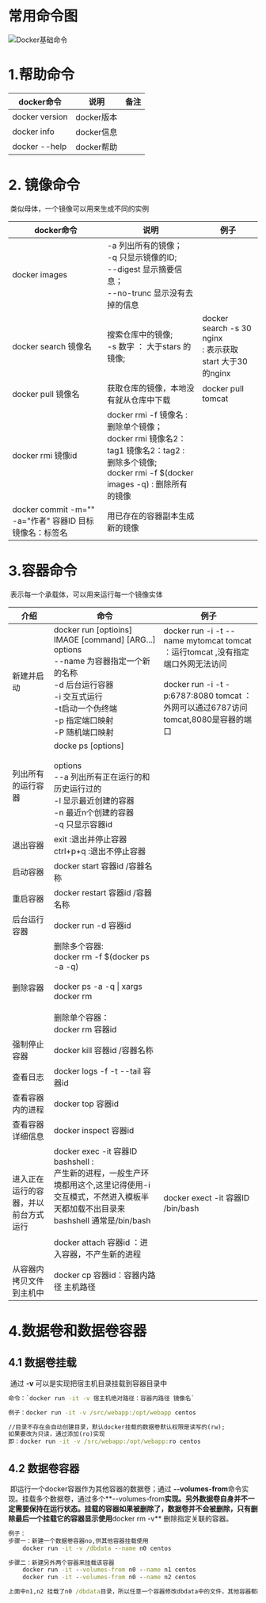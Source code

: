 



# 常用命令图

![Docker基础命令](//ws4.sinaimg.cn/large/b8a27c2fgy1g3eu3br3k4j22032f1x0v.jpg)

# 1.帮助命令

| docker命令     | 说明       | 备注 |
| -------------- | ---------- | ---- |
| docker version | docker版本 |      |
| docker info    | docker信息 |      |
| docker --help  | docker帮助 |      |



# 2. 镜像命令

​	类似母体，一个镜像可以用来生成不同的实例

| docker命令                                              | 说明                                                         | 例子                                                         |
| ------------------------------------------------------- | ------------------------------------------------------------ | ------------------------------------------------------------ |
| docker images                                           | -a 列出所有的镜像；<br/>-q 只显示镜像的ID;<br/>--digest 显示摘要信息；<br/>--no-trunc 显示没有去掉的信息 |                                                              |
| docker search 镜像名                                    | 搜索仓库中的镜像;<br/>-s 数字 ： 大于stars 的镜像;<br/>      | docker search -s 30 nginx  <br>: 表示获取start 大于30的nginx |
| docker pull  镜像名                                     | 获取仓库的镜像，本地没有就从仓库中下载                       | docker pull tomcat                                           |
| docker rmi 镜像id                                       | docker rmi -f 镜像名 : 删除单个镜像；<br/>docker rmi 镜像名2：tag1 镜像名2：tag2  : 删除多个镜像;<br/>docker rmi -f $(docker images -q)  : 删除所有的镜像 |                                                              |
| docker commit -m="" -a="作者" 容器ID 目标镜像名：标签名 | 用已存在的容器副本生成新的镜像                               |                                                              |



# 3.容器命令

​	表示每一个承载体，可以用来运行每一个镜像实体

| 介绍                                 | 命令                                                         | 例子                                                         |
| ------------------------------------ | ------------------------------------------------------------ | ------------------------------------------------------------ |
| 新建并启动                           | docker run [optioins] IMAGE [command] [ARG...]<br/>options <br/>      --name 为容器指定一个新的名称<br/>     -d 后台运行容器<br/>     -i 交互式运行<br/>     -t启动一个伪终端<br/>    -p 指定端口映射<br/>    -P 随机端口映射 | docker run -i -t --name mytomcat tomcat   ：运行tomcat ,没有指定端口外网无法访问<br/><br/>docker run -i -t  -p:6787:8080  tomcat   ：外网可以通过6787访问tomcat,8080是容器的端口 |
| 列出所有的运行容器                   | docke ps [options]<br/><br/>options  <br/>   --a 列出所有正在运行的和历史运行过的<br/>  -l 显示最近创建的容器<br/>  -n 最近n个创建的容器<br/>   -q 只显示容器id |                                                              |
| 退出容器                             | exit :退出并停止容器<br/>ctrl+p+q :退出不停止容器            |                                                              |
| 启动容器                             | docker start 容器id /容器名称                                |                                                              |
| 重启容器                             | docker restart 容器id /容器名称                              |                                                              |
| 后台运行容器                         | docker run -d 容器id                                         |                                                              |
| 删除容器                             | 删除多个容器:<br/>     docker rm -f $(docker ps -a -q)<br/><br/>    docker ps -a -q \| xargs docker rm <br/><br/>删除单个容器：<br/>docker rm 容器id |                                                              |
| 强制停止容器                         | docker kill 容器id /容器名称                                 |                                                              |
| 查看日志                             | docker logs -f -t --tail 容器id                              |                                                              |
| 查看容器内的进程                     | docker top 容器id                                            |                                                              |
| 查看容器详细信息                     | docker inspect 容器id                                        |                                                              |
| 进入正在运行的容器，并以前台方式运行 | docker exec -it 容器ID bashshell   : <br/>          产生新的进程，一般生产环境都用这个,这里记得使用-i 交互模式，不然进入模板半天都加载不出目录来  bashshell 通常是/bin/bash<br/><br/>docker attach 容器id  ：进入容器，不产生新的进程 | docker  exect  -it  容器ID /bin/bash                         |
| 从容器内拷贝文件到主机中             | docker cp 容器id：容器内路径  主机路径                       |                                                              |



# 4.数据卷和数据卷容器

## 4.1 数据卷挂载

​	通过  **-v** 可以是实现把宿主机目录挂载到容器目录中

```cmd
命令：`docker run -it -v 宿主机绝对路径：容器内路径 镜像名` 

例子：docker run -it -v /src/webapp:/opt/webapp centos

//目录不存在会自动创建目录，默认docker挂载的数据卷默认权限是读写的(rw);
如果要改为只读，通过添加(ro)实现
即：docker run -it -v /src/webapp:/opt/webapp:ro centos

```



## 4.2 数据卷容器

​	即运行一个docker容器作为其他容器的数据卷；通过 **--volumes-from**命令实现。挂载多个数据卷，通过多个**--volumes-from**实现。另外数据卷自身并不一定需要保持在运行状态。挂载的容器如果被删除了，数据卷并不会被删除，只有删除最后一个挂载它的容器显示使用**docker rm -v** 删除指定关联的容器。

```cmd
例子：
步骤一：新建一个数据卷容器no,供其他容器挂载使用
	docker run -it -v /dbdata --name n0 centos

步骤二：新建另外两个容器来挂载该容器
	docker run -it --volumes-from n0 --name n1 centos
	docker run -it --volumes-from n0 --name n2 centos

上面中n1,n2 挂载了n0 /dbdata目录，所以任意一个容器修改dbdata中的文件，其他容器都能看到。当然

```







